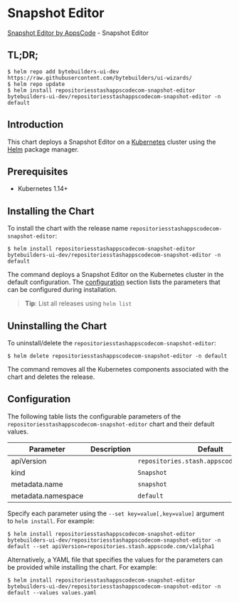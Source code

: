 # Snapshot Editor

[Snapshot Editor by AppsCode](https://byte.builders) - Snapshot Editor

## TL;DR;

```console
$ helm repo add bytebuilders-ui-dev https://raw.githubusercontent.com/bytebuilders/ui-wizards/
$ helm repo update
$ helm install repositoriesstashappscodecom-snapshot-editor bytebuilders-ui-dev/repositoriesstashappscodecom-snapshot-editor -n default
```

## Introduction

This chart deploys a Snapshot Editor on a [Kubernetes](http://kubernetes.io) cluster using the [Helm](https://helm.sh) package manager.

## Prerequisites

- Kubernetes 1.14+

## Installing the Chart

To install the chart with the release name `repositoriesstashappscodecom-snapshot-editor`:

```console
$ helm install repositoriesstashappscodecom-snapshot-editor bytebuilders-ui-dev/repositoriesstashappscodecom-snapshot-editor -n default
```

The command deploys a Snapshot Editor on the Kubernetes cluster in the default configuration. The [configuration](#configuration) section lists the parameters that can be configured during installation.

> **Tip**: List all releases using `helm list`

## Uninstalling the Chart

To uninstall/delete the `repositoriesstashappscodecom-snapshot-editor`:

```console
$ helm delete repositoriesstashappscodecom-snapshot-editor -n default
```

The command removes all the Kubernetes components associated with the chart and deletes the release.

## Configuration

The following table lists the configurable parameters of the `repositoriesstashappscodecom-snapshot-editor` chart and their default values.

|     Parameter      | Description |                  Default                   |
|--------------------|-------------|--------------------------------------------|
| apiVersion         |             | `repositories.stash.appscode.com/v1alpha1` |
| kind               |             | `Snapshot`                                 |
| metadata.name      |             | `snapshot`                                 |
| metadata.namespace |             | `default`                                  |


Specify each parameter using the `--set key=value[,key=value]` argument to `helm install`. For example:

```console
$ helm install repositoriesstashappscodecom-snapshot-editor bytebuilders-ui-dev/repositoriesstashappscodecom-snapshot-editor -n default --set apiVersion=repositories.stash.appscode.com/v1alpha1
```

Alternatively, a YAML file that specifies the values for the parameters can be provided while
installing the chart. For example:

```console
$ helm install repositoriesstashappscodecom-snapshot-editor bytebuilders-ui-dev/repositoriesstashappscodecom-snapshot-editor -n default --values values.yaml
```
